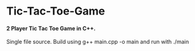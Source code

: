 # Tic-Tac-Toe-Game

#### 2 Player Tic Tac Toe Game in C++.

Single file source. Build using g++ main.cpp -o main and run with ./main